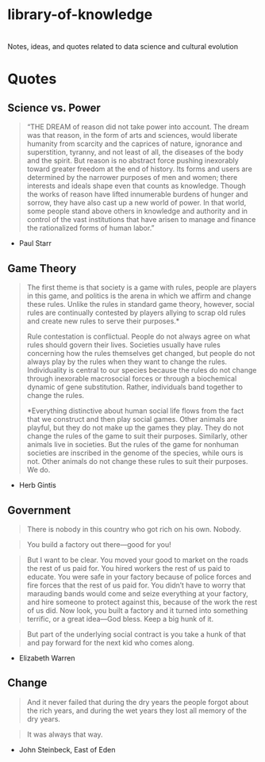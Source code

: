 
# library-of-knowledge

#
Notes, ideas, and quotes related to data science and cultural evolution


# Quotes 

## Science vs. Power 

> “THE DREAM of reason did not take power into account. The dream was
> that reason, in the form of arts and sciences, would liberate humanity
> from scarcity and the caprices of nature, ignorance and superstition,
> tyranny, and not least of all, the diseases of the body and the
> spirit. But reason is no abstract force pushing inexorably toward
> greater freedom at the end of history. Its forms and users are
> determined by the narrower purposes of men and women; there interests
> and ideals shape even that counts as knowledge. Though the works of
> reason have lifted innumerable burdens of hunger and sorrow, they have
> also cast up a new world of power. In that world, some people stand
> above others in knowledge and authority and in control of the vast
> institutions that have arisen to manage and finance the rationalized
> forms of human labor.”
>
  - Paul Starr

## Game Theory

> The first theme is that society is a game with rules, people are
> players in this game, and politics is the arena in which we affirm and
> change these rules. Unlike the rules in standard game theory, however,
> social rules are continually contested by players allying to scrap old
> rules and create new rules to serve their purposes.*
>
> Rule contestation is conflictual. People do not always agree on what
> rules should govern their lives. Societies usually have rules
> concerning how the rules themselves get changed, but people do not
> always play by the rules when they want to change the rules.
> Individuality is central to our species because the rules do not
> change through inexorable macrosocial forces or through a biochemical
> dynamic of gene substitution. Rather, individuals band together to
> change the rules.
>
> *Everything distinctive about human social life flows from the fact
> that we construct and then play social games. Other animals are
> playful, but they do not make up the games they play. They do not
> change the rules of the game to suit their purposes. Similarly, other
> animals live in societies. But the rules of the game for nonhuman
> societies are inscribed in the genome of the species, while ours is
> not. Other animals do not change these rules to suit their purposes.
> We do.

-   Herb Gintis

## Government 

> There is nobody in this country who got rich on his own. Nobody.

> You build a factory out there—good for you!

> But I want to be clear. You moved your good to market on the roads the
> rest of us paid for. You hired workers the rest of us paid to educate.
> You were safe in your factory because of police forces and fire forces
> that the rest of us paid for. You didn’t have to worry that marauding
> bands would come and seize everything at your factory, and hire someone
> to protect against this, because of the work the rest of us did. Now
> look, you built a factory and it turned into something terrific, or a
> great idea—God bless. Keep a big hunk of it.

> But part of the underlying social contract is you take a hunk of that
> and pay forward for the next kid who comes along.

- Elizabeth Warren

## Change

> And it never failed that during the dry years the people forgot about the rich years, and during the wet years they lost all memory of the dry years.  

> It was always that way. 

- John Steinbeck, East of Eden 
